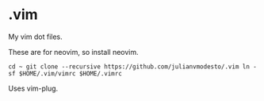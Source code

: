 # .vim

My vim dot files.

These are for neovim, so install neovim.

`
cd ~
git clone --recursive https://github.com/julianvmodesto/.vim
ln -sf $HOME/.vim/vimrc $HOME/.vimrc
`

Uses vim-plug.


